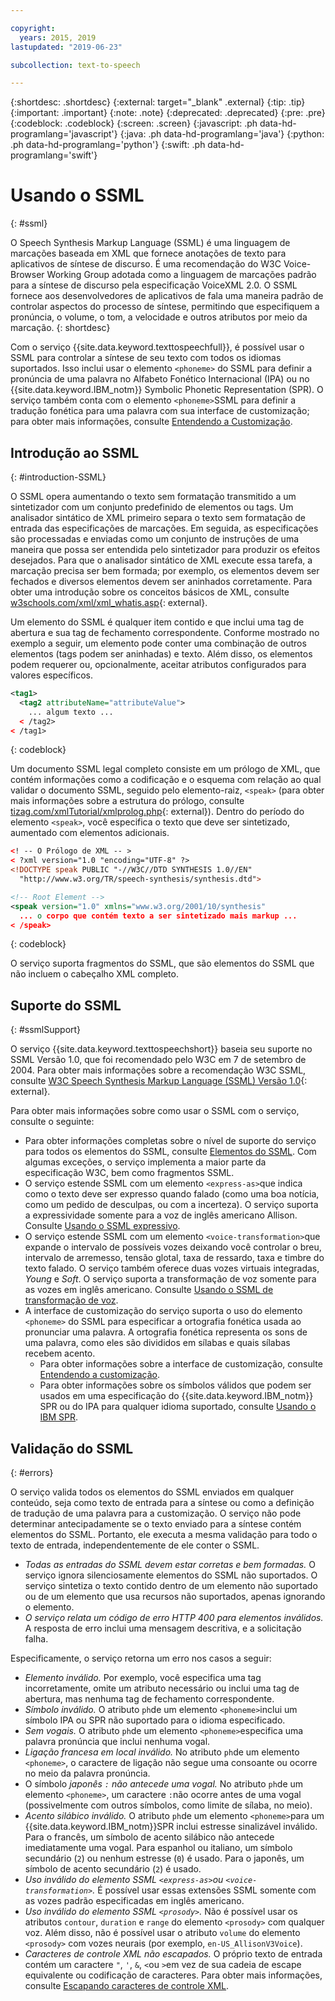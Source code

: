 ```yaml
---

copyright:
  years: 2015, 2019
lastupdated: "2019-06-23"

subcollection: text-to-speech

---
```


{:shortdesc: .shortdesc}
{:external: target="_blank" .external}
{:tip: .tip}
{:important: .important}
{:note: .note}
{:deprecated: .deprecated}
{:pre: .pre}
{:codeblock: .codeblock}
{:screen: .screen}
{:javascript: .ph data-hd-programlang='javascript'}
{:java: .ph data-hd-programlang='java'}
{:python: .ph data-hd-programlang='python'}
{:swift: .ph data-hd-programlang='swift'}

# Usando o SSML
{: #ssml}

O Speech Synthesis Markup Language (SSML) é uma linguagem de marcações baseada em XML que fornece anotações de texto para aplicativos de síntese de discurso. É uma recomendação do W3C Voice-Browser Working Group adotada como a linguagem de marcações padrão para a síntese de discurso pela especificação VoiceXML 2.0. O SSML fornece aos desenvolvedores de aplicativos de fala uma maneira padrão de controlar aspectos do processo de síntese, permitindo que especifiquem a pronúncia, o volume, o tom, a velocidade e outros atributos por meio da marcação.
{: shortdesc}

Com o serviço {{site.data.keyword.texttospeechfull}}, é possível usar o SSML para controlar a síntese de seu texto com todos os idiomas suportados. Isso inclui usar o elemento `<phoneme>` do SSML para definir a pronúncia de uma palavra no Alfabeto Fonético Internacional (IPA) ou no {{site.data.keyword.IBM_notm}} Symbolic Phonetic Representation (SPR). O serviço também conta com o elemento `<phoneme>`SSML para definir a tradução fonética para uma palavra com sua interface de customização; para obter mais informações, consulte [Entendendo a Customização](/docs/services/text-to-speech?topic=text-to-speech-customIntro).

## Introdução ao SSML
{: #introduction-SSML}

O SSML opera aumentando o texto sem formatação transmitido a um sintetizador com um conjunto predefinido de elementos ou tags. Um analisador sintático de XML primeiro separa o texto sem formatação de entrada das especificações de marcações. Em seguida, as especificações são processadas e enviadas como um conjunto de instruções de uma maneira que possa ser entendida pelo sintetizador para produzir os efeitos desejados. Para que o analisador sintático de XML execute essa tarefa, a marcação precisa ser bem formada; por exemplo, os elementos devem ser fechados e diversos elementos devem ser aninhados corretamente. Para obter uma introdução sobre os conceitos básicos de XML, consulte [w3schools.com/xml/xml_whatis.asp](http://www.w3schools.com/xml/xml_whatis.asp){: external}.

Um elemento do SSML é qualquer item contido e que inclui uma tag de abertura e sua tag de fechamento correspondente. Conforme mostrado no exemplo a seguir, um elemento pode conter uma combinação de outros elementos (tags podem ser aninhadas) e texto. Além disso, os elementos podem requerer ou, opcionalmente, aceitar atributos configurados para valores específicos.

```xml
<tag1>
  <tag2 attributeName="attributeValue">
    ... algum texto ...
  < /tag2>
< /tag1>
```
{: codeblock}

Um documento SSML legal completo consiste em um prólogo de XML, que contém informações como a codificação e o esquema com relação ao qual validar o documento SSML, seguido pelo elemento-raiz, `<speak>` (para obter mais informações sobre a estrutura do prólogo, consulte
[tizag.com/xmlTutorial/xmlprolog.php](http://www.tizag.com/xmlTutorial/xmlprolog.php){: external}). Dentro do período do elemento `<speak>`, você especifica o texto que deve ser sintetizado, aumentado com elementos adicionais.

```xml
<! -- O Prólogo de XML -- >
< ?xml version="1.0 "encoding="UTF-8" ?>
<!DOCTYPE speak PUBLIC "-//W3C//DTD SYNTHESIS 1.0//EN"
  "http://www.w3.org/TR/speech-synthesis/synthesis.dtd">

<!-- Root Element -->
<speak version="1.0" xmlns="www.w3.org/2001/10/synthesis"
  ... o corpo que contém texto a ser sintetizado mais markup ...
< /speak>
```
{: codeblock}

O serviço suporta fragmentos do SSML, que são elementos do SSML que não incluem o cabeçalho XML completo.

## Suporte do SSML
{: #ssmlSupport}

O serviço {{site.data.keyword.texttospeechshort}} baseia seu suporte no SSML Versão 1.0, que foi recomendado pelo W3C em 7 de setembro de 2004. Para obter mais informações sobre a recomendação W3C SSML, consulte [W3C Speech Synthesis Markup Language (SSML) Versão 1.0](http://www.w3.org/TR/speech-synthesis/){: external}.

Para obter mais informações sobre como usar o SSML com o serviço, consulte o seguinte:

-   Para obter informações completas sobre o nível de suporte do serviço para todos os elementos do SSML, consulte [Elementos do SSML](/docs/services/text-to-speech?topic=text-to-speech-elements). Com algumas exceções, o serviço implementa a maior parte da especificação W3C, bem como fragmentos SSML.
-   O serviço estende SSML com um elemento `<express-as>`que indica como o texto deve ser expresso quando falado (como uma boa notícia, como um pedido de desculpas, ou com a incerteza). O serviço suporta a expressividade somente para a voz de inglês americano Allison. Consulte [Usando o SSML expressivo](/docs/services/text-to-speech?topic=text-to-speech-expressive).
-   O serviço estende SSML com um elemento `<voice-transformation>`que expande o intervalo de possíveis vozes deixando você controlar o breu, intervalo de arremesso, tensão glotal, taxa de ressardo, taxa e timbre do texto falado. O serviço também oferece duas vozes virtuais integradas, *Young* e *Soft*. O serviço suporta a transformação de voz somente para as vozes em inglês americano. Consulte [Usando o SSML de transformação de voz](/docs/services/text-to-speech?topic=text-to-speech-transformation).
-   A interface de customização do serviço suporta o uso do elemento `<phoneme>` do SSML para especificar a ortografia fonética usada ao pronunciar uma palavra. A ortografia fonética representa os sons de uma palavra, como eles são divididos em sílabas e quais sílabas recebem acento.
    -   Para obter informações sobre a interface de customização, consulte [Entendendo a customização](/docs/services/text-to-speech?topic=text-to-speech-customIntro).
    -   Para obter informações sobre os símbolos válidos que podem ser usados em uma especificação do {{site.data.keyword.IBM_notm}} SPR ou do IPA para qualquer idioma suportado, consulte [Usando o IBM SPR](/docs/services/text-to-speech?topic=text-to-speech-sprs).

## Validação do SSML
{: #errors}

O serviço valida todos os elementos do SSML enviados em qualquer conteúdo, seja como texto de entrada para a síntese ou como a definição de tradução de uma palavra para a customização. O serviço não pode determinar antecipadamente se o texto enviado para a síntese contém elementos do SSML. Portanto, ele executa a mesma validação para todo o texto de entrada, independentemente de ele conter o SSML.

-   *Todas as entradas do SSML devem estar corretas e bem formadas.* O serviço ignora silenciosamente elementos do SSML não suportados. O serviço sintetiza o texto contido dentro de um elemento não suportado ou de um elemento que usa recursos não suportados, apenas ignorando o elemento.
-   *O serviço relata um código de erro HTTP 400 para elementos inválidos.* A resposta de erro inclui uma mensagem descritiva, e a solicitação falha.

Especificamente, o serviço retorna um erro nos casos a seguir:

-   *Elemento inválido.* Por exemplo, você especifica uma tag incorretamente, omite um atributo necessário ou inclui uma tag de abertura, mas nenhuma tag de fechamento correspondente.
-   *Símbolo inválido.* O atributo `ph`de um elemento `<phoneme>`inclui um símbolo IPA ou SPR não suportado para o idioma especificado.
-   *Sem vogais.* O atributo `ph`de um elemento `<phoneme>`especifica uma palavra pronúncia que inclui nenhuma vogal.
-   *Ligação francesa em local inválido.* No atributo `ph`de um elemento `<phoneme>`, o caractere de ligação não segue uma consoante ou ocorre no meio da palavra pronúncia.
-   O símbolo *japonês `:` não antecede uma vogal.* No atributo `ph`de um elemento `<phoneme>`, um caractere `:`não ocorre antes de uma vogal (possivelmente com outros símbolos, como limite de sílaba, no meio).
-   *Acento silábico inválido.* O atributo `ph`de um elemento `<phoneme>`para um {{site.data.keyword.IBM_notm}}SPR inclui estresse sinalizável inválido. Para o francês, um símbolo de acento silábico não antecede imediatamente uma vogal. Para espanhol ou italiano, um símbolo secundário (`2`) ou nenhum estresse (`0`) é usado. Para o japonês, um símbolo de acento secundário (`2`) é usado.
-   *Uso inválido do elemento SSML `<express-as>`ou `<voice-transformation>`.* É possível usar essas extensões SSML somente com as vozes padrão especificadas em inglês americano.
-   *Uso inválido do elemento SSML `<prosody>`.* Não é possível usar os atributos `contour`, `duration` e `range` do elemento `<prosody>` com qualquer voz. Além disso, não é possível usar o atributo `volume` do elemento `<prosody>` com vozes neurais (por exemplo, `en-US_AllisonV3Voice`).
-   *Caracteres de controle XML não escapados.* O próprio texto de entrada contém um caractere <code>&quot;</code>, <code>&apos;</code>, `&`, `<`ou `>`em vez de sua cadeia de escape equivalente ou codificação de caracteres. Para obter mais informações, consulte [Escapando caracteres de controle XML](/docs/services/text-to-speech?topic=text-to-speech-usingHTTP#escape).

